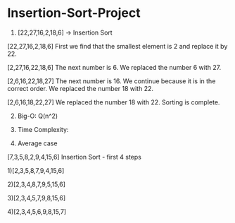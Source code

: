 # Insertion-Sort-Project
1) [22,27,16,2,18,6] -> Insertion Sort

[22,27,16,2,18,6] First we find that the smallest element is 2 and replace it by 22.

[2,27,16,22,18,6] The next number is 6. We replaced the number 6 with 27.

[2,6,16,22,18,27] The next number is 16. We continue because it is in the correct order. We replaced the number 18 with 22.

[2,6,16,18,22,27] We replaced the number 18 with 22. Sorting is complete.

2) Big-O: Q(n^2)

3) Time Complexity:

4) Average case

[7,3,5,8,2,9,4,15,6] Insertion Sort - first 4 steps

1)[2,3,5,8,7,9,4,15,6]

2)[2,3,4,8,7,9,5,15,6]

3)[2,3,4,5,7,9,8,15,6]

4)[2,3,4,5,6,9,8,15,7]
